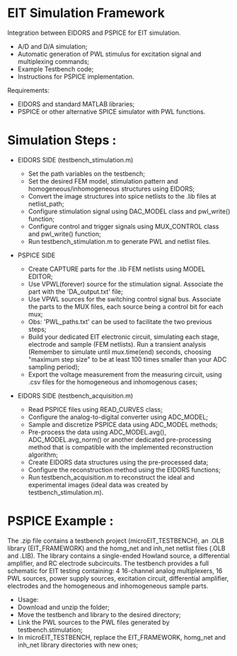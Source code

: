# EIT Simulation Framework

Integration between EIDORS and PSPICE for EIT simulation.

 - A/D and D/A simulation;
 - Automatic generation of PWL stimulus for excitation signal and multiplexing commands;
 - Example Testbench code;
 - Instructions for PSPICE implementation.
 
Requirements: 
- EIDORS and standard MATLAB libraries;
- PSPICE or other alternative SPICE simulator with PWL functions.

# Simulation Steps :

- EIDORS SIDE (testbench_stimulation.m)
  - Set the path variables on the testbench; 
  - Set the desired FEM model, stimulation pattern and homogeneous/inhomogeneous structures using EIDORS;
  - Convert the image structures into spice netlists to the .lib files at netlist_path;
  - Configure stimulation signal using DAC_MODEL class and pwl_write() function;
  - Configure control and trigger signals using MUX_CONTROL class and pwl_write() function;
  - Run testbench_stimulation.m to generate PWL and netlist files. 
  
- PSPICE SIDE
  - Create CAPTURE parts for the .lib FEM netlists using MODEL EDITOR; 
  - Use VPWL(forever) source for the stimulation signal. Associate the part with the 'DA_output.txt' file;
  - Use VPWL sources for the switching control signal bus. Associate the parts to the MUX files, each source being a control bit for each mux;
  - Obs: 'PWL_paths.txt' can be used to facilitate the two previous steps;
  - Build your dedicated EIT electronic circuit, simulating each stage, electrode and sample (FEM netlists). Run a transient analysis (Remember to simulate until mux.time(end) seconds, choosing "maximum step size" to be at least 100 times smaller than your ADC sampling period);
  - Export the voltage measurement from the measuring circuit, using .csv files for the homogeneous and inhomogenous cases;
  
- EIDORS SIDE (testbench_acquisition.m)
  - Read PSPICE files using READ_CURVES class;
  - Configure the analog-to-digital converter using ADC_MODEL;
  - Sample and discretize PSPICE data using ADC_MODEL methods;
  - Pre-process the data using ADC_MODEL.avg(), ADC_MODEL.avg_norm() or another dedicated pre-processing method that is compatible with the implemented reconstruction algorithm;
  - Create EIDORS data structures using the pre-processed data;
  - Configure the reconstruction method using the EIDORS functions;
  - Run testbench_acquisition.m to reconstruct the ideal and experimental images (ideal data was created by testbench_stimulation.m). 

# PSPICE Example :

The .zip file contains a testbench project (microEIT_TESTBENCH), an .OLB library (EIT_FRAMEWORK) and the homg_net and inh_net netlist files (.OLB and .LIB). The library contains a single-ended Howland source, a differential amplifier, and RC electrode subcircuits. The testbench provides a full schematic for EIT testing containing: 4 16-channel analog multiplexers, 16 PWL sources, power supply sources, excitation circuit, differential amplifier, electrodes and the homogeneous and inhomogeneous sample parts.

- Usage:
 - Download and unzip the folder;
 - Move the testbench and library to the desired directory;
 - Link the PWL sources to the PWL files generated by testbench.stimulation;
 - In microEIT_TESTBENCH, replace the EIT_FRAMEWORK, homg_net and inh_net library directories with new ones;
